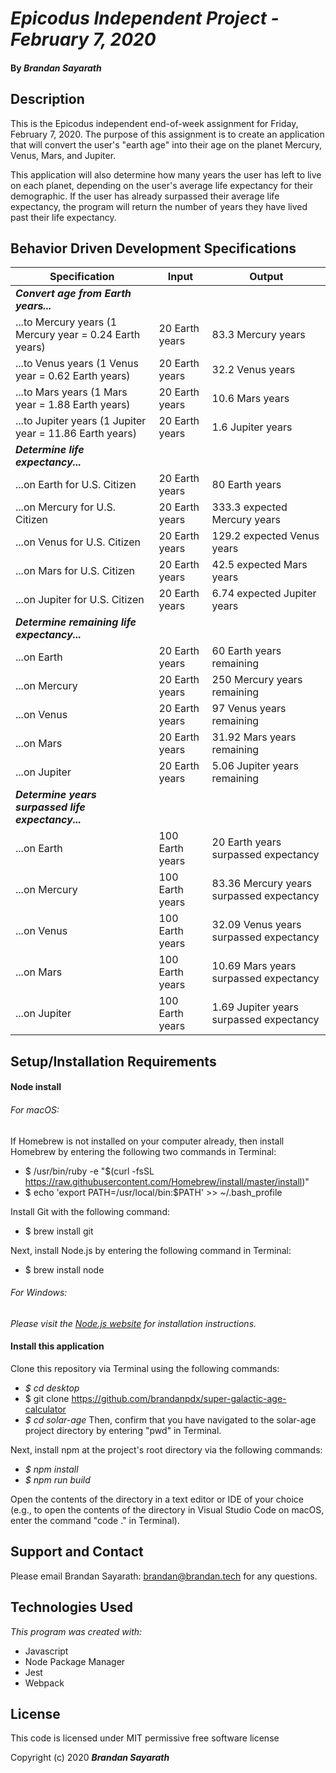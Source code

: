 # _Epicodus Independent Project - February 7, 2020_

#### By _**Brandan Sayarath**_

## Description

This is the Epicodus independent end-of-week assignment for Friday, February 7, 2020.  The purpose of this assignment is to create an application that will convert the user's "earth age" into their age on the planet Mercury, Venus, Mars, and Jupiter.  

This application will also determine how many years the user has left to live on each planet, depending on the user's average life expectancy for their demographic.  If the user has already surpassed their average life expectancy, the program will return the number of years they have lived past their life expectancy. 

## Behavior Driven Development Specifications

| Specification             | Input 	|     Output      |
|-------------------------	|-------	|----------------	|
| ***Convert age from Earth years...*** |
| ...to Mercury years (1 Mercury year = 0.24 Earth years) | 20 Earth years    | 83.3 Mercury years  	|
| ...to Venus years (1 Venus year = 0.62 Earth years) | 20 Earth years   | 32.2 Venus years   	|
| ...to Mars years (1 Mars year = 1.88 Earth years) | 20 Earth years     | 10.6 Mars years  	|
| ...to Jupiter years (1 Jupiter year = 11.86 Earth years) | 20 Earth years    |  1.6 Jupiter years  	|
|***Determine life expectancy...*** |
| ...on Earth for U.S. Citizen  | 20 Earth years   |  80 Earth years 	|
| ...on Mercury for U.S. Citizen  | 20 Earth years   | 333.3 expected Mercury years  	|
| ...on Venus for U.S. Citizen  | 20 Earth years   |   129.2 expected Venus years  	|
| ...on Mars for U.S. Citizen  | 20 Earth years  | 42.5 expected Mars years  	|
| ...on Jupiter for U.S. Citizen  | 20 Earth years  | 6.74 expected Jupiter years  	|
| ***Determine remaining life expectancy...*** |
| ...on Earth  | 20 Earth years   | 60 Earth years remaining   	|
| ...on Mercury  | 20 Earth years   | 250 Mercury years remaining 	|
| ...on Venus  | 20 Earth years   | 97 Venus years remaining   	|
| ...on Mars  | 20 Earth years   | 31.92 Mars years remaining   	|
| ...on Jupiter | 20 Earth years   | 5.06 Jupiter years remaining    	|
| ***Determine years surpassed life expectancy...*** |
| ...on Earth  | 100 Earth years   | 20 Earth years surpassed  expectancy 	|
| ...on Mercury  | 100 Earth years   | 83.36 Mercury years surpassed  expectancy 	|
| ...on Venus  | 100 Earth years   | 32.09 Venus years surpassed  expectancy 	|
| ...on Mars  | 100 Earth years   |  10.69 Mars years surpassed  expectancy 	|
| ...on Jupiter | 100 Earth years   | 1.69 Jupiter years surpassed expectancy 	|


## Setup/Installation Requirements

#### Node install

###### For macOS:
If Homebrew is not installed on your computer already, then install Homebrew by entering the following two commands in Terminal:
* $ /usr/bin/ruby -e "$(curl -fsSL https://raw.githubusercontent.com/Homebrew/install/master/install)"
* $ echo 'export PATH=/usr/local/bin:$PATH' >> ~/.bash_profile

Install Git with the following command:
* $ brew install git

Next, install Node.js by entering the following command in Terminal:
* $ brew install node

###### For Windows:
_Please visit the [Node.js website](https://nodejs.org/en/download/) for installation instructions._


#### Install this application

Clone this repository via Terminal using the following commands:
* _$ cd desktop_
* $ git clone https://github.com/brandanpdx/super-galactic-age-calculator
* _$ cd solar-age_
Then, confirm that you have navigated to the solar-age project directory by entering "pwd" in Terminal.

Next, install npm at the project's root directory via the following commands:
* _$ npm install_
* _$ npm run build_

Open the contents of the directory in a text editor or IDE of your choice (e.g., to open the contents of the directory in Visual Studio Code on macOS, enter the command "code ." in Terminal).



## Support and Contact

Please email Brandan Sayarath: brandan@brandan.tech for any questions.

## Technologies Used

_This program was created with:_

* Javascript
* Node Package Manager
* Jest 
* Webpack

## License

This code is licensed under MIT permissive free software license

Copyright (c) 2020 **_Brandan Sayarath_**


